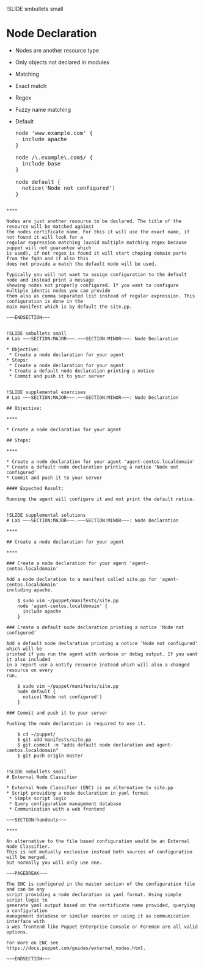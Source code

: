 !SLIDE smbullets small
# Node Declaration

* Nodes are another resource type
* Only objects not declared in modules
* Matching
 * Exact match
 * Regex
 * Fuzzy name matching
 * Default

   <pre>
   node 'www.example.com' {
     include apache
   }<br>
   node /\.example\.com$/ {
     include base
   }<br>
   node default {
     notice('Node not configured')
   }
   </pre>

~~~SECTION:handouts~~~

****

Nodes are just another resource to be declared. The title of the resource will be matched against
the nodes certificate name. For this it will use the exact name, if not found it will look for a
regular expression matching (avoid multiple matching regex because puppet will not guarantee which
is used), if not regex is found it will start choping domain parts from the fqdn and if also this
does not provide a match the default node will be used.

Typically you will not want to assign configuration to the default node and instead print a message
showing nodes not properly configured. If you want to configure multiple identic nodes you can provide
them also as comma separated list instead of regular expression. This configuration is done in the
main manifest which is by default the site.pp.

~~~ENDSECTION~~~


!SLIDE smbullets small
# Lab ~~~SECTION:MAJOR~~~.~~~SECTION:MINOR~~~: Node Declaration

* Objective:
 * Create a node declaration for your agent
* Steps:
 * Create a node declaration for your agent
 * Create a default node declaration printing a notice
 * Commit and push it to your server


!SLIDE supplemental exercises
# Lab ~~~SECTION:MAJOR~~~.~~~SECTION:MINOR~~~: Node Declaration

## Objective:

****

* Create a node declaration for your agent

## Steps:

****

* Create a node declaration for your agent 'agent-centos.localdomain'
* Create a default node declaration printing a notice 'Node not configured'
* Commit and push it to your server

#### Expected Result:

Running the agent will configure it and not print the default notice.


!SLIDE supplemental solutions
# Lab ~~~SECTION:MAJOR~~~.~~~SECTION:MINOR~~~: Node Declaration

****

## Create a node declaration for your agent

****

### Create a node declaration for your agent 'agent-centos.localdomain'

Add a node declaration to a manifest called site.pp for 'agent-centos.localdomain'
including apache.

    $ sudo vim ~/puppet/manifests/site.pp
    node 'agent-centos.localdomain' {
      include apache
    }

### Create a default node declaration printing a notice 'Node not configured'

Add a default node declaration printing a notice 'Node not configured' which will be
printed if you run the agent with verbose or debug output. If you want it also included
in a report use a notify resource instead which will also a changed resource on every
run.

    $ sudo vim ~/puppet/manifests/site.pp
    node default {
      notice('Node not configured')
    }

### Commit and push it to your server

Pushing the node declaration is required to use it.

    $ cd ~/puppet/
    $ git add manifests/site.pp
    $ git commit -m "adds default node declaration and agent-centos.localdomain"
    $ git push origin master


!SLIDE smbullets small
# External Node Classifier

* External Node Classifier (ENC) is an alternative to site.pp
* Script providing a node declaration in yaml format
 * Simple script logic
 * Query configuration management database
 * Communication with a web frontend

~~~SECTION:handouts~~~

****

An alternative to the file based configuration would be an External Node Classifier.
This is not mutually exclusive instead both sources of configuration will be merged,
but normally you will only use one.

~~~PAGEBREAK~~~

The ENC is configured in the master section of the configuration file and can be any
script providing a node declaration in yaml format. Using simple script logic to
generate yaml output based on the certificate name provided, querying a configuration
management database or similar sources or using it as communication interface with
a web frontend like Puppet Enterprise Console or Foreman are all valid options.

For more on ENC see https://docs.puppet.com/guides/external_nodes.html.

~~~ENDSECTION~~~
